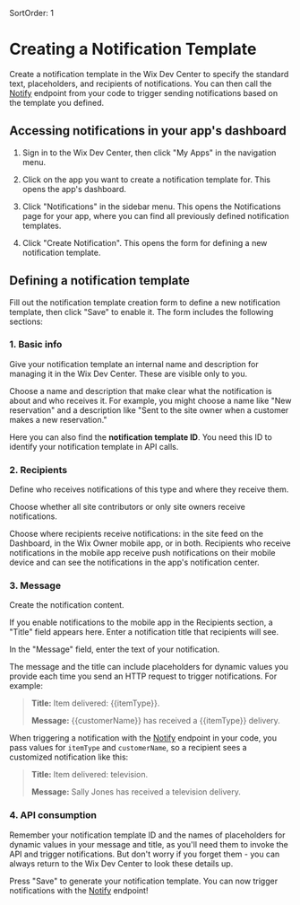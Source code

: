 SortOrder: 1
# Creating a Notification Template

Create a notification template in the Wix Dev Center to specify the standard text, placeholders, and recipients of notifications.
You can then call the [Notify](https://dev.wix.com/api/rest/wix-notifications/notifications/notify) endpoint from your code to trigger sending notifications based on the template you defined.

## Accessing notifications in your app's dashboard

1. Sign in to the Wix Dev Center, then click "My Apps" in the navigation menu.

2. Click on the app you want to create a notification template for. This opens the app's dashboard.

3. Click "Notifications" in the sidebar menu. This opens the Notifications page for your app, where you can find all previously defined notification templates.

4. Click "Create Notification". This opens the form for defining a new notification template.

## Defining a notification template

Fill out the notification template creation form to define a new notification template, then click "Save" to enable it. The form includes the following sections:

### 1. Basic info

Give your notification template an internal name and description for managing it in the Wix Dev Center.
These are visible only to you.

Choose a name and description that make clear what the notification is about and who receives it.
For example, you might choose a name like "New reservation" and a description like "Sent to the site owner when a customer makes a new reservation."

Here you can also find the **notification template ID**. You need this ID to identify your notification template in API calls.

### 2. Recipients

Define who receives notifications of this type and where they receive them.

Choose whether all site contributors or only site owners receive notifications.

Choose where recipients receive notifications: in the site feed on the Dashboard, in the Wix Owner mobile app, or in both.
Recipients who receive notifications in the mobile app receive push notifications on their mobile device and can see the notifications in the app's notification center.

### 3. Message

Create the notification content.

If you enable notifications to the mobile app in the Recipients section, a "Title" field appears here. Enter a notification title that recipients will see.

In the "Message" field, enter the text of your notification.

The message and the title can include placeholders for dynamic values you provide each time you send an HTTP request to trigger notifications. For example:

> **Title:** Item delivered: {{itemType}}.
>
> **Message:** {{customerName}} has received a {{itemType}} delivery.

When triggering a notification with the [Notify](https://dev.wix.com/api/rest/wix-notifications/notifications/notify) endpoint in your code, you pass values for `itemType` and `customerName`, so a recipient sees a customized notification like this:

> **Title:** Item delivered: television.
>
> **Message:** Sally Jones has received a television delivery.


### 4. API consumption

Remember your notification template ID and the names of placeholders for dynamic values in your message and title, as you'll need them to invoke the API and trigger notifications.
But don't worry if you forget them - you can always return to the Wix Dev Center to look these details up.

Press "Save" to generate your notification template. You can now trigger notifications with the [Notify](https://dev.wix.com/api/rest/wix-notifications/notifications/notify) endpoint!